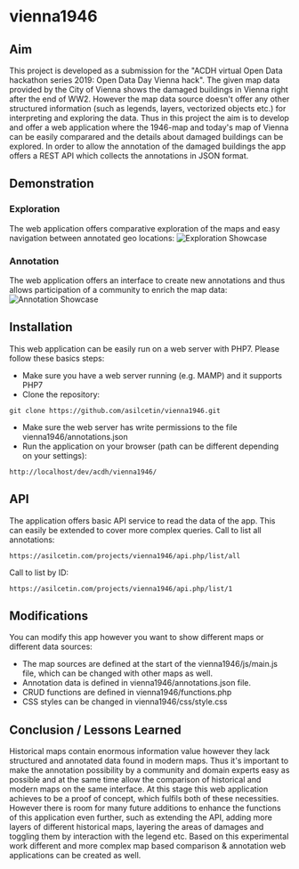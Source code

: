 # vienna1946

## Aim
This project is developed as a submission for the "ACDH virtual Open Data hackathon series 2019: Open Data Day Vienna hack". The given map data provided by the City of Vienna shows the damaged buildings in Vienna right after the end of WW2. However the map data source doesn't offer any other structured information (such as legends, layers, vectorized objects etc.) for interpreting and exploring the data. Thus in this project the aim is to develop and offer a web application where the 1946-map and today's map of Vienna can be easily comparared and the details about damaged buildings can be explored. In order to allow the annotation of the damaged buildings the app offers a REST API which collects the annotations in JSON format.

## Demonstration
### Exploration
The web application offers comparative exploration of the maps and easy navigation between annotated geo locations:
![Exploration Showcase](https://raw.githubusercontent.com/asilcetin/vienna1946/master/images/demo1.gif)

### Annotation
The web application offers an interface to create new annotations and thus allows participation of a community to enrich the map data:
![Annotation Showcase](https://raw.githubusercontent.com/asilcetin/vienna1946/master/images/demo2.gif)

## Installation
This web application can be easily run on a web server with PHP7. Please follow these basics steps:

- Make sure you have a web server running (e.g. MAMP) and it supports PHP7
- Clone the repository:
```
git clone https://github.com/asilcetin/vienna1946.git
```
- Make sure the web server has write permissions to the file vienna1946/annotations.json
- Run the application on your browser (path can be different depending on your settings):
```
http://localhost/dev/acdh/vienna1946/
```

## API
The application offers basic API service to read the data of the app. This can easily be extended to cover more complex queries.
Call to list all annotations:
```
https://asilcetin.com/projects/vienna1946/api.php/list/all
```
Call to list by ID:
```
https://asilcetin.com/projects/vienna1946/api.php/list/1
```

## Modifications
You can modify this app however you want to show different maps or different data sources:
* The map sources are defined at the start of the vienna1946/js/main.js file, which can be changed with other maps as well.
* Annotation data is defined in vienna1946/annotations.json file.
* CRUD functions are defined in vienna1946/functions.php
* CSS styles can be changed in vienna1946/css/style.css

## Conclusion / Lessons Learned
Historical maps contain enormous information value however they lack structured and annotated data found in modern maps. Thus it's important to make the annotation possibility by a community and domain experts easy as possible and at the same time allow the comparison of historical and modern maps on the same interface. At this stage this web application achieves to be a proof of concept, which fulfils both of these necessities. However there is room for many future additions to enhance the functions of this application even further, such as extending the API, adding more layers of different historical maps, layering the areas of damages and toggling them by interaction with the legend etc. Based on this experimental work different and more complex map based comparison & annotation web applications can be created as well.

